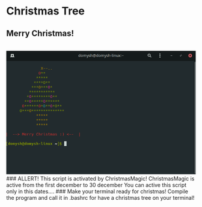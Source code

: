 # Christmas Tree
## Merry Christmas!
<br/>
<img src="TerminalTree.png" />
<br/>
### ALLERT! This script is activated by ChristmasMagic!
ChristmasMagic is active from the first december to 30 december
You can active this script only in this dates....
### Make your terminal ready for christmas!
Compile the program and call it in .bashrc
for have a christmas tree on your terminal!

